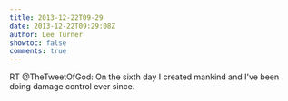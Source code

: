 ```yaml
---
title: 2013-12-22T09-29
date: 2013-12-22T09:29:08Z
author: Lee Turner
showtoc: false
comments: true
---
```


RT @TheTweetOfGod: On the sixth day I created mankind and I've been doing damage control ever since.

